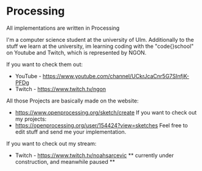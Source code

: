 # Processing
All implementations are written in Processing


I'm a computer science student at the university of Ulm.
Additionally to the stuff we learn at the university, im learning coding with the "code{}school" on Youtube and Twitch,
which is represented by NGON.

If you want to check them out:
 - YouTube -
https://www.youtube.com/channel/UCkrJcaCnr5G7SInfjK-PFDg
 - Twitch  -
https://www.twitch.tv/ngon

All those Projects are basically made on the website:
 - https://www.openprocessing.org/sketch/create
If you want to check out my projects:
 - https://openprocessing.org/user/154424?view=sketches
Feel free to edit stuff and send me your implementation.

If you want to check out my stream:
 - Twitch  -
 https://www.twitch.tv/noahsarcevic
 ** currently under construction, and meanwhile paused **
